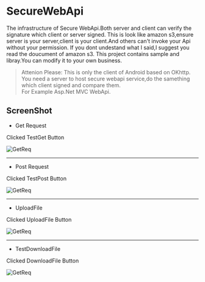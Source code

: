 # SecureWebApi
The infrastructure of Secure WebApi.Both server and client can verify the signature which client or server signed.
This is look like amazon s3,ensure server is your server,client is your client.And others can't invoke your Api without your permission.
If you dont undestand what I said,I suggest you read the doucument of amazon s3. 
This project contains sample and libray.You can modify it to your own business.


> Attenion Please: 
This is only the client of Android based on OKhttp.</br>
You need a server to host secure webapi service,do the samething which client signed and compare them.</br>
For Example Asp.Net MVC WebApi. 


## ScreenShot

* Get Request

Clicked TestGet Button

![GetReq](https://github.com/wind0ws/SecureWebApi/blob/master/Screenshot/TestGet.png)
***

* Post Request

Clicked TestPost Button

![GetReq](https://github.com/wind0ws/SecureWebApi/blob/master/Screenshot/TestPost.png)
***

* UploadFile

Clicked UploadFile Button

![GetReq](https://github.com/wind0ws/SecureWebApi/blob/master/Screenshot/UploadFile.png)
***

* TestDownloadFile

Clicked DownloadFile Button

![GetReq](https://github.com/wind0ws/SecureWebApi/blob/master/Screenshot/TestDownloadFile.png)

